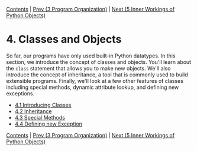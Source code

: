[Contents](../Contents.md) \| [Prev (3 Program Organization)](../03_Program_organization/00_Overview.md) \| [Next (5 Inner Workings of Python Objects)](../05_Object_model/00_Overview.md)

# 4. Classes and Objects

So far, our programs have only used built-in Python datatypes.  In
this section, we introduce the concept of classes and objects.  You'll
learn about the `class` statement that allows you to make new objects.
We'll also introduce the concept of inheritance, a tool that is commonly
used to build extensible programs.  Finally, we'll look at a few other
features of classes including special methods, dynamic attribute lookup,
and defining new exceptions.

* [4.1 Introducing Classes](01_Class.md)
* [4.2 Inheritance](02_Inheritance.md)
* [4.3 Special Methods](03_Special_methods.md)
* [4.4 Defining new Exception](04_Defining_exceptions.md)

[Contents](../Contents.md) \| [Prev (3 Program Organization)](../03_Program_organization/00_Overview.md) \| [Next (5 Inner Workings of Python Objects)](../05_Object_model/00_Overview.md)
